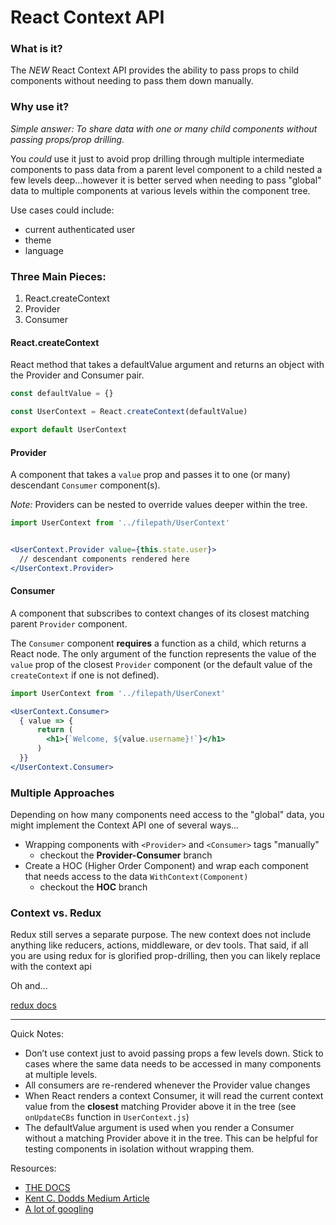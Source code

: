 # React Context API

### What is it?

The *NEW* React Context API provides the ability to pass props to child components without needing to pass them down manually. 

### Why use it?

_Simple answer: To share data with one or many child components without passing props/prop drilling._

You _could_ use it just to avoid prop drilling through multiple intermediate components to pass data from a parent level component to a child nested a few levels deep...however it is better served when needing to pass "global" data to multiple components at various levels within the component tree. 

Use cases could include:
* current authenticated user
* theme
* language

### Three Main Pieces:
1. React.createContext
2. Provider
3. Consumer

#### React.createContext

React method that takes a defaultValue argument and returns an object with the Provider and Consumer pair.

```jsx
const defaultValue = {}

const UserContext = React.createContext(defaultValue)

export default UserContext
```

#### Provider

A component that takes a `value` prop and passes it to one (or many) descendant `Consumer` component(s).

_Note:_ Providers can be nested to override values deeper within the tree.

```jsx
import UserContext from '../filepath/UserContext'


<UserContext.Provider value={this.state.user}>
  // descendant components rendered here
</UserContext.Provider>
```

#### Consumer 

A component that subscribes to context changes of its closest matching parent `Provider` component.

The `Consumer` component **requires** a function as a child, which returns a React node. The only argument of the function represents the value of the `value` prop of the closest `Provider` component (or the default value of the `createContext` if one is not defined).

```jsx
import UserContext from '../filepath/UserConext'

<UserContext.Consumer>
  { value => {
      return (
        <h1>{`Welcome, ${value.username}!`}</h1>
      )
  }}
</UserContext.Consumer>
```

### Multiple Approaches

Depending on how many components need access to the "global" data, you might implement the Context API one of several ways...

* Wrapping components with `<Provider>` and `<Consumer>` tags "manually"
  * checkout the **Provider-Consumer** branch
* Create a HOC (Higher Order Component) and wrap each component that needs access to the data `WithContext(Component)`
  * checkout the **HOC** branch


### Context vs. Redux
Redux still serves a separate purpose. The new context does not include anything like reducers, actions, middleware, or dev tools. That said, if all you are using redux for is glorified prop-drilling, then you can likely replace with the context api

Oh and...

[redux docs](https://redux.js.org/basics/usage-with-react#passing-the-store)

---
Quick Notes:
* Don’t use context just to avoid passing props a few levels down. Stick to cases where the same data needs to be accessed in many components at multiple levels.
* All consumers are re-rendered whenever the Provider value changes
* When React renders a context Consumer, it will read the current context value from the **closest** matching Provider above it in the tree (see `onUpdateCBs` function in `UserContext.js`)
* The defaultValue argument is used when you render a Consumer without a matching Provider above it in the tree. This can be helpful for testing components in isolation without wrapping them.

Resources:
* [THE DOCS](https://reactjs.org/docs/context.html)
* [Kent C. Dodds Medium Article](https://medium.com/dailyjs/reacts-%EF%B8%8F-new-context-api-70c9fe01596b)
* [A lot of googling](http://lmgtfy.com/?q=React+Context+API)

